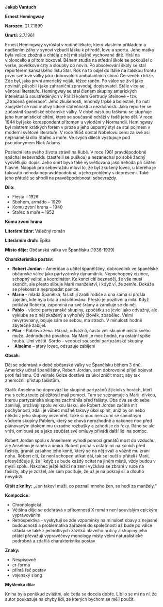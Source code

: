 ﻿**Jakub Vantuch**

**Ernest Hemingway**

**Narozen**: 21.7.1899

**Úmrtí:** 2.7.1961

Ernest Hemingway vyrůstal v rodině lékaře, který vlastním příkladem a nadšením záhy v synovi vzbudil lásku k přírodě, lovu a sportu. Jeho matka byla velice zbožná a chtěla z něj mít slušně vychované dítě. Hrál na violoncello a přitom boxoval. Během studia na střední škole se pokoušel o verše, povídkové črty a sloupky do novin. Po absolvování školy se stal reportérem kansaského listu Star. Rok na to odjel do Itálie na italskou frontu první světové války jako dobrovolník ambulantních sborů Červeného kříže. Zde byl, jako první americký voják, těžce raněn. Po válce se živil jako novinář, působil i jako zahraniční zpravodaj, dopisovatel. Stále více se věnoval literatuře. Hemingway se stal členem skupiny amerických intelektuálů soustředěných v Paříži kolem Gertrudy Steinové – tzv. „Ztracená generace“. Jeho zkušenosti, mnohdy trpké a bolestné, ho nutí zamýšlet se nad motivy lidské statečnosti a nezdolnosti. Jako reportér se zúčastnil španělské občanské války. V době nástupu fašismu se stupňuje jeho humanistické cítění, které se současně odráží v řadě jeho děl. V roce 1944 byl jako korespondent přítomen u vylodění v Normandii. Hemingway byl mistrem krátkých forem v próze a jeho úsporný styl se stal pojmem v moderní světové literatuře. V roce 1954 dostal Nobelovu cenu za své asi nejznámější dílo Stařec a moře. Ve svých dílech vystupuje pod pseudonymem Nick Adams.

Poslední léta svého života strávil na Kubě. V roce 1961 pravděpodobně spáchal sebevraždu (zastřelil se puškou) a nezanechal po sobě žádný vysvětlující dopis. Jeho smrt bývá také vysvětlována jako nehoda při čištění hlavně. Naopak pro sebevraždu mluví to, že byl zkušený lovec, u kterého je takováto nehoda nepravděpodobná, a jeho problémy s depresemi. Také jeho přátelé se shodli na pravděpodobnosti sebevraždy.

**Dílo:**

- Fiesta – 1926
- Sbohem, armádo – 1929
- Komu zvoní hrana – 1940 
- Stařec a moře – 1952

**Komu zvoní hrana**

**Literární žánr:** Válečný román

**Literárním druh:** Epika

**Místo děje:** Občanská válka ve Španělsku (1936-1939)

**Charakteristika postav:** 

- **Robert Jordan** - Američan a učitel španělštiny, dobrovolník ve španělské občanské válce jako partyzánský dynamitník. Nepochopený cizinec, schopný velitel a koordinátor. Ke konci cítí beznaděj, že vše musí skončit, ale přesto slibuje Marii manželství, i když ví, že zemře. Dokáže se překonat a nepropadat panice.
- **Marie -** mladá Španělka; fašisti jí zabili rodiče a ona sama si prošla zajetím, kde byla bita a znásilňována. Přesto je pozitivní a milá. Když potkává Roberta, zapomíná na své šrámy a zamiluje se do něj.
- **Pablo** - vůdce partyzánské skupiny, zpočátku se jevící jako odvážný, ale vyklube se z něj zkažený a vyhořelý člověk, zbabělec. Velmi nevyrovnaný, bojuje sám se sebou, má strach. V minulosti hodně zbytečně zabíjel.
- **Pilar** - Pablova žena. Rázná, odvážná, často velí skupině místo svého muže. Jednoduchá povahou. Na Marii je moc hodná, na ostatní spíše hrubá. Umí věštit.
  Sordo – vedoucí sousední partyzánské skupiny
- ` `**Alselmo** – starý lovec, odsuzuje zabíjení

**Obsah:** 

Děj se odehrává v době občanské války ve Španělsku během 3 dnů. Americký učitel španělštiny, Robert Jordan, sem dobrovolně přijel bojovat proti fašismu. Od velitele Golze dostává za úkol zničit most, aby tak znemožnil přístup fašistům.

Stařík Anselmo ho doprovází ke skupině partyzánů žijících v horách, kteří mu s celou touto záležitostí mají pomoci. Tam se seznamuje s Marií, dívkou, kterou partyzánská skupina zachránila před fašisty. Oba dva se do sebe zamilují, prožívají spolu velkou lásku, ale Robert Jordan začíná mít pochybnosti, zdali je vůbec možné takový úkol splnit, aniž by on nebo někdo z jeho skupiny nezemřel. Také si moc nerozumí se samotným vůdcem skupiny Pablem, který se chová nerozhodně a nakonec noc před plánovaným útokem mu ukradne rozbušky a zahodí je do řeky. Ráno se ale vrátí, omlouvá se a jako součást své omluvy přivádí další lidi na pomoc.

Robert Jordan spolu s Anselmem vyhodí pomocí granátů most do vzduchu, ale Anselmo je raněn a umírá. Robert prchá s ostatními na koních před fašisty, granát zasáhne jeho koně, který se na něj svalí a vážně mu zraní nohu. Robert cítí, že není schopen utíkat dál, tak se loučí s přáteli i Marií, přesvědčuje ji, že i když se bude každý ocitat na jiném místě, vždy budou v mysli spolu. Nakonec ještě ležící na zemi vyčkává se zbraní v ruce na fašisty, aby je zdržel, ale sám pociťuje, že už je na pokraji sil a dlouho nevydrží.

**Citát z knihy:** 
„Jen takoví muži, co poznali mnoho žen, se hodí za manžely.“

**Kompozice:**  

- Chronologická
- Většina děje se odehrává v přítomnosti X román není souvislým epickým vypravováním
- Retrospektiva - vyskytují se zde vzpomínky na minulost obavy z nejasné budoucnosti a problematika zařazení do společnosti až bude po válce skládá se také z jednotlivých zážitků hlavního hrdiny a skupiny jeho přátel převažují vypravěčovy monology místy velmi naturalistické podrobná a zdařilá charakteristika postav

**Znaky:**

- Nespisovně
- er-forma
- přímá řeč postav
- vojenský slang

**Myšlenka díla:** 

Kniha byla poněkud zvláštní, ale četla se docela dobře. Líbilo se mi na ní, že autor poukazuje na chyby lidí, ze kterých bychom se měli poučit.

